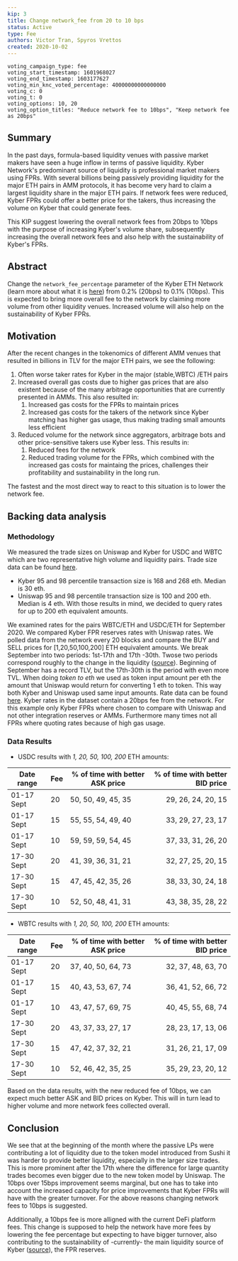 ```yaml
---
kip: 3
title: Change network_fee from 20 to 10 bps
status: Active
type: Fee
authors: Victor Tran, Spyros Vrettos
created: 2020-10-02
---
```


```
voting_campaign_type: fee
voting_start_timestamp: 1601968027
voting_end_timestamp: 1603177627
voting_min_knc_voted_percentage: 40000000000000000
voting_c: 0
voting_t: 0
voting_options: 10, 20
voting_option_titles: "Reduce network fee to 10bps", "Keep network fee as 20bps"
```


## Summary

In the past days, formula-based liquidity venues with passive market makers have seen a huge inflow in terms of passive liquidity. Kyber Network's predominant source of liquidity is professional market makers using FPRs. With several billions being passively providing liquidity for the major ETH pairs in AMM protocols, it has become very hard to claim a largest liquidity share in the major ETH pairs. If network fees were reduced, Kyber FPRs could offer a better price for the takers, thus increasing the volume on Kyber that could generate fees.  

This KIP suggest lowering the overall network fees from 20bps to 10bps with the purpose of increasing Kyber's volume share, subsequently increasing the overall network fees and also help with the sustainability of Kyber's FPRs.


## Abstract

Change the `network_fee_percentage` parameter of the Kyber ETH Network (learn more about what it is [here](https://github.com/KyberNetwork/KIPs/blob/master/KIPs/kip-1.md#network-fee)) from 0.2% (20bps) to 0.1% (10bps). This is expected to bring more overall fee to the network by claiming more volume from other liquidity venues. Increased volume will also help on the sustainability of Kyber FPRs.


## Motivation

After the recent changes in the tokenomics of different AMM venues that resulted in billions in TLV for the major ETH pairs, we see the following:  

1. Often worse taker rates for Kyber in the major (stable,WBTC) /ETH pairs
2. Increased overall gas costs due to higher gas prices that are also existent because of the many arbitrage opportunities that are currently presented in AMMs. This also resulted in:  
	1. Increased gas costs for the FPRs to maintain prices
	2. Increased gas costs for the takers of the network since Kyber matching has higher gas usage, thus making trading small amounts less efficient
3. Reduced volume for the network since aggregators, arbitrage bots and other price-sensitive takers use Kyber less. This results in:  
	1. Reduced fees for the network
	2. Reduced trading volume for the FPRs, which combined with the increased gas costs for maintaing the prices, challenges their profitability and sustainability in the long run.
	
The fastest and the most direct way to react to this situation is to lower the network fee.

## Backing data analysis
### Methodology
We measured the trade sizes on Uniswap and Kyber for USDC and WBTC which are two representative high volume and liquidity pairs. Trade size data can be found [here](https://drive.google.com/drive/folders/1jMgmnAusjQG0Vqv5SQRFRmG1nXaFfCAC?usp=sharing).   
- Kyber 95 and 98 percentile transaction size is 168 and 268 eth. Median is 30 eth.
- Uniswap 95 and 98 percentile transaction size is 100 and 200 eth. Median is 4 eth.
With those results in mind, we decided to query rates for up to 200 eth equivalent amounts. 

We examined rates for the pairs WBTC/ETH and USDC/ETH for September 2020. We compared Kyber FPR reserves rates with Uniswap rates. We polled data from the network every 20 blocks and compare the BUY and SELL prices for [1,20,50,100,200] ETH equivalent amounts. We break September into two periods: 1st-17th and 17th -30th. Twose two periods correspond roughly to the change in the liquidity ([source](https://uniswap.info/pair/0xbb2b8038a1640196fbe3e38816f3e67cba72d940)). Beginning of September has a record TLV, but the 17th-30th is the period with even more TVL. When doing *token to eth* we used as token input amount per eth the amount that Uniswap would return for converting 1 eth to token. This way both Kyber and Uniswap used same input amounts. Rate data can be found [here](https://drive.google.com/drive/folders/1Ei4ph5TYuvNljO-PaOArK0k9wTFECvmX?usp=sharing). Kyber rates in the dataset contain a 20bps fee from the network. For this example only Kyber FPRs where chosen to compare with Uniswap and not other integration reserves or AMMs. Furthermore many times not all FPRs where quoting rates because of high gas usage.  

### Data Results

- USDC results with *1, 20, 50, 100, 200* ETH amounts:

Date range | Fee | % of time with better ASK price | % of time with better BID price
------- | --------- | ------- | --------:
01-17 Sept | 20 | 50, 50, 49, 45, 35 | 29, 26, 24, 20, 15
01-17 Sept | 15 | 55, 55, 54, 49, 40 | 33, 29, 27, 23, 17
01-17 Sept | 10 | 59, 59, 59, 54, 45 | 37, 33, 31, 26, 20
17-30 Sept | 20 | 41, 39, 36, 31, 21 | 32, 27, 25, 20, 15
17-30 Sept | 15 | 47, 45, 42, 35, 26 | 38, 33, 30, 24, 18
17-30 Sept | 10 | 52, 50, 48, 41, 31 | 43, 38, 35, 28, 22

- WBTC results with *1, 20, 50, 100, 200* ETH amounts:

Date range | Fee | % of time with better ASK price | % of time with better BID price
------- | --------- | ------- | --------:
01-17 Sept | 20 | 37, 40, 50, 64, 73 | 32, 37, 48, 63, 70
01-17 Sept | 15 | 40, 43, 53, 67, 74 | 36, 41, 52, 66, 72
01-17 Sept | 10 | 43, 47, 57, 69, 75 | 40, 45, 55, 68, 74
17-30 Sept | 20 | 43, 37, 33, 27, 17 | 28, 23, 17, 13, 06
17-30 Sept | 15 | 47, 42, 37, 32, 21 | 31, 26, 21, 17, 09
17-30 Sept | 10 | 52, 46, 42, 35, 25 | 35, 29, 23, 20, 12

Based on the data results, with the new reduced fee of 10bps, we can expect much better ASK and BID prices on Kyber. This will in turn lead to higher volume and more network fees collected overall. 

## Conclusion

We see that at the beginning of the month where the passive LPs were contributing a lot of liquidity due to the token model introduced from Sushi it was harder to provide better liquidity, especially in the larger size trades. This is more prominent after the 17th where the difference for large quantity trades becomes even bigger due to the new token model by Uniswap. The 10bps over 15bps improvement seems marginal, but one has to take into account the increased capacity for price improvements that Kyber FPRs will have with the greater turnover. For the above reasons changing network fees to 10bps is suggested.  

Additionally, a 10bps fee is more alligned with the current DeFi platform fees. This change is supposed to help the network have more fees by lowering the fee percentage but expecting to have bigger turnover, also contributing to the sustainability of -currently- the main liquidity source of Kyber ([source](https://blog.kyber.network/kyber-ecosystem-report-18-dae7422673c6)), the FPR reserves.
